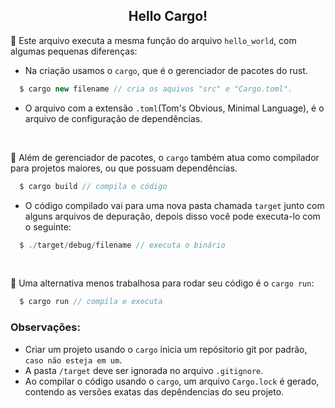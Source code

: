 <div align="center">
  <h2>Hello Cargo!</h2>
</div>

🦀 Este arquivo executa a mesma função do arquivo ```hello_world```, com algumas pequenas diferenças:

  - Na criação usamos o ```cargo```, que é o gerenciador de pacotes do rust.

  ```js
    $ cargo new filename // cria os aquivos "src" e "Cargo.toml".
  ```
  - O arquivo com a extensão ```.toml```(Tom's Obvious, Minimal Language), é o arquivo de configuração de dependências.
<br/>

🦀 Além de gerenciador de pacotes, o ```cargo``` também atua como compilador para projetos maiores, ou que possuam dependências.

  ```js
    $ cargo build // compila o código
  ```
  - O código compilado vai para uma nova pasta chamada ```target``` junto com alguns arquivos de depuração, depois disso você pode executa-lo com o seguinte:

  ```js
    $ ./target/debug/filename // executa o binário
  ```
<br/>

🦀 Uma alternativa menos trabalhosa para rodar seu código é o ```cargo run```:

  ```js
    $ cargo run // compila e executa
  ```
  
  ### Observações:
   - Criar um projeto usando o ```cargo``` inicia um repósitorio git por padrão, ```caso não esteja em um```.
   - A pasta ```/target``` deve ser ignorada no arquivo ```.gitignore```.
   - Ao compilar o código usando o ```cargo```, um arquivo ```Cargo.lock``` é gerado, contendo as versões exatas das depêndencias do seu projeto.
   

